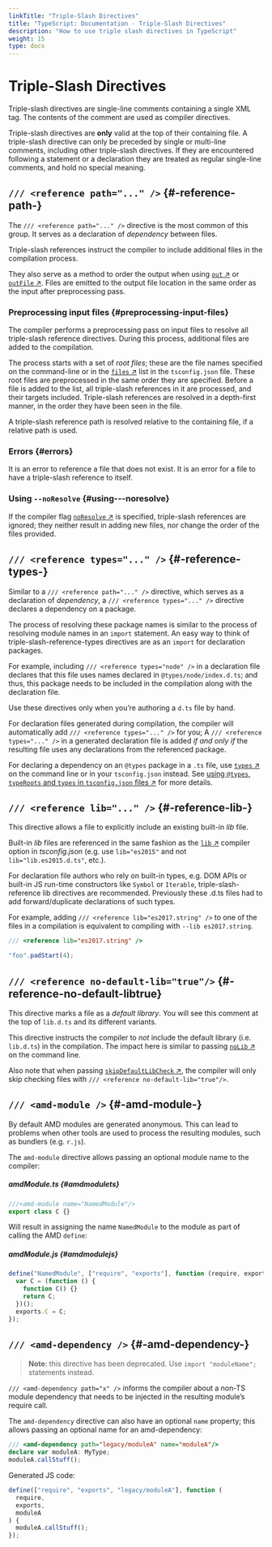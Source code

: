 ```yaml
---
linkTitle: "Triple-Slash Directives"
title: "TypeScript: Documentation - Triple-Slash Directives"
description: "How to use triple slash directives in TypeScript"
weight: 15
type: docs
---
```


# Triple-Slash Directives

Triple-slash directives are single-line comments containing a single XML tag.
The contents of the comment are used as compiler directives.

Triple-slash directives are **only** valid at the top of their containing file.
A triple-slash directive can only be preceded by single or multi-line comments, including other triple-slash directives.
If they are encountered following a statement or a declaration they are treated as regular single-line comments, and hold no special meaning.

## `/// <reference path="..." />` {#-reference-path-}

The `/// <reference path="..." />` directive is the most common of this group.
It serves as a declaration of *dependency* between files.

Triple-slash references instruct the compiler to include additional files in the compilation process.

They also serve as a method to order the output when using [`out` ↗](https://www.typescriptlang.org/tsconfig.html#out) or [`outFile` ↗](https://www.typescriptlang.org/tsconfig.html#outFile).
Files are emitted to the output file location in the same order as the input after preprocessing pass.

### Preprocessing input files {#preprocessing-input-files}

The compiler performs a preprocessing pass on input files to resolve all triple-slash reference directives.
During this process, additional files are added to the compilation.

The process starts with a set of *root files*;
these are the file names specified on the command-line or in the [`files` ↗](https://www.typescriptlang.org/tsconfig.html#files) list in the `tsconfig.json` file.
These root files are preprocessed in the same order they are specified.
Before a file is added to the list, all triple-slash references in it are processed, and their targets included.
Triple-slash references are resolved in a depth-first manner, in the order they have been seen in the file.

A triple-slash reference path is resolved relative to the containing file, if a relative path is used.

### Errors {#errors}

It is an error to reference a file that does not exist.
It is an error for a file to have a triple-slash reference to itself.

### Using `--noResolve` {#using---noresolve}

If the compiler flag [`noResolve` ↗](https://www.typescriptlang.org/tsconfig.html#noResolve) is specified, triple-slash references are ignored; they neither result in adding new files, nor change the order of the files provided.

## `/// <reference types="..." />` {#-reference-types-}

Similar to a `/// <reference path="..." />` directive, which serves as a declaration of *dependency*, a `/// <reference types="..." />` directive declares a dependency on a package.

The process of resolving these package names is similar to the process of resolving module names in an `import` statement.
An easy way to think of triple-slash-reference-types directives are as an `import` for declaration packages.

For example, including `/// <reference types="node" />` in a declaration file declares that this file uses names declared in `@types/node/index.d.ts`;
and thus, this package needs to be included in the compilation along with the declaration file.

Use these directives only when you’re authoring a `d.ts` file by hand.

For declaration files generated during compilation, the compiler will automatically add `/// <reference types="..." />` for you;
A `/// <reference types="..." />` in a generated declaration file is added *if and only if* the resulting file uses any declarations from the referenced package.

For declaring a dependency on an `@types` package in a `.ts` file, use [`types` ↗](https://www.typescriptlang.org/tsconfig.html#types) on the command line or in your `tsconfig.json` instead.
See [using `@types`, `typeRoots` and `types` in `tsconfig.json` files ↗](https://www.typescriptlang.org/docs/handbook/tsconfig-json.html#types-typeroots-and-types) for more details.

## `/// <reference lib="..." />` {#-reference-lib-}

This directive allows a file to explicitly include an existing built-in *lib* file.

Built-in *lib* files are referenced in the same fashion as the [`lib` ↗](https://www.typescriptlang.org/tsconfig.html#lib) compiler option in *tsconfig.json* (e.g. use `lib="es2015"` and not `lib="lib.es2015.d.ts"`, etc.).

For declaration file authors who rely on built-in types, e.g. DOM APIs or built-in JS run-time constructors like `Symbol` or `Iterable`, triple-slash-reference lib directives are recommended. Previously these .d.ts files had to add forward/duplicate declarations of such types.

For example, adding `/// <reference lib="es2017.string" />` to one of the files in a compilation is equivalent to compiling with `--lib es2017.string`.

```ts
/// <reference lib="es2017.string" />

"foo".padStart(4);
```

## `/// <reference no-default-lib="true"/>` {#-reference-no-default-libtrue}

This directive marks a file as a *default library*.
You will see this comment at the top of `lib.d.ts` and its different variants.

This directive instructs the compiler to *not* include the default library (i.e. `lib.d.ts`) in the compilation.
The impact here is similar to passing [`noLib` ↗](https://www.typescriptlang.org/tsconfig.html#noLib) on the command line.

Also note that when passing [`skipDefaultLibCheck` ↗](https://www.typescriptlang.org/tsconfig.html#skipDefaultLibCheck), the compiler will only skip checking files with `/// <reference no-default-lib="true"/>`.

## `/// <amd-module />` {#-amd-module-}

By default AMD modules are generated anonymous.
This can lead to problems when other tools are used to process the resulting modules, such as bundlers (e.g. `r.js`).

The `amd-module` directive allows passing an optional module name to the compiler:

##### amdModule.ts {#amdmodulets}

```ts
///<amd-module name="NamedModule"/>
export class C {}
```

Will result in assigning the name `NamedModule` to the module as part of calling the AMD `define`:

##### amdModule.js {#amdmodulejs}

```js
define("NamedModule", ["require", "exports"], function (require, exports) {
  var C = (function () {
    function C() {}
    return C;
  })();
  exports.C = C;
});
```

## `/// <amd-dependency />` {#-amd-dependency-}

> **Note**: this directive has been deprecated. Use `import "moduleName";` statements instead.
> 

`/// <amd-dependency path="x" />` informs the compiler about a non-TS module dependency that needs to be injected in the resulting module’s require call.

The `amd-dependency` directive can also have an optional `name` property; this allows passing an optional name for an amd-dependency:

```ts
/// <amd-dependency path="legacy/moduleA" name="moduleA"/>
declare var moduleA: MyType;
moduleA.callStuff();
```

Generated JS code:

```js
define(["require", "exports", "legacy/moduleA"], function (
  require,
  exports,
  moduleA
) {
  moduleA.callStuff();
});
```
